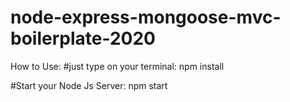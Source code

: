 # node-express-mongoose-mvc-boilerplate-2020
How to Use:
#just type on your terminal: 
npm install

#Start your Node Js Server:
npm start
